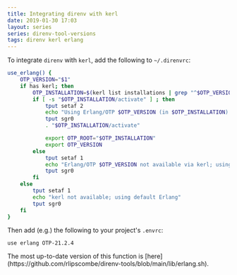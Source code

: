 ```yaml
---
title: Integrating direnv with kerl
date: 2019-01-30 17:03
layout: series
series: direnv-tool-versions
tags: direnv kerl erlang
---
```


To integrate `direnv` with `kerl`, add the following to `~/.direnvrc`:

```sh
use_erlang() {
    OTP_VERSION="$1"
    if has kerl; then
        OTP_INSTALLATION=$(kerl list installations | grep "^$OTP_VERSION " | cut -d' ' -f2)
        if [ -s "$OTP_INSTALLATION/activate" ] ; then
            tput setaf 2
            echo "Using Erlang/OTP $OTP_VERSION (in $OTP_INSTALLATION) via kerl"
            tput sgr0
            . "$OTP_INSTALLATION/activate"

            export OTP_ROOT="$OTP_INSTALLATION"
            export OTP_VERSION
        else
            tput setaf 1
            echo "Erlang/OTP $OTP_VERSION not available via kerl; using default"
            tput sgr0
        fi
    else
        tput setaf 1
        echo "kerl not available; using default Erlang"
        tput sgr0
    fi
}
```

Then add (e.g.) the following to your project's `.envrc`:

    use erlang OTP-21.2.4

<div class="callout callout-info" markdown="span">
The most up-to-date version of this function is [here](https://github.com/rlipscombe/direnv-tools/blob/main/lib/erlang.sh).
</div>
